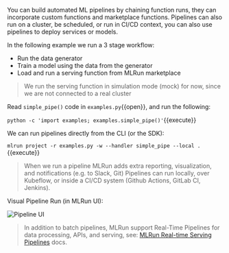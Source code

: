You can build automated ML pipelines by chaining function runs, they can incorporate custom 
functions and marketplace functions. Pipelines can also run on a cluster, be scheduled, or run in CI/CD context, 
you can also use pipelines to deploy services or models.

In the following example we run a 3 stage workflow:
- Run the data generator
- Train a model using the data from the generator
- Load and run a serving function from MLRun marketplace

> We run the serving function in simulation mode (mock) for now, since we are not connected to a real cluster

Read `simple_pipe()` code in `examples.py`{{open}}, and run the following:

`python -c 'import examples; examples.simple_pipe()'`{{execute}}

We can run pipelines directly from the CLI (or the SDK):

`mlrun project -r examples.py -w --handler simple_pipe --local .`{{execute}}

> When we run a pipeline MLRun adds extra reporting, visualization, and notifications (e.g. to Slack, Git)
> Pipelines can run locally, over Kubeflow, or inside a CI/CD system (Github Actions, GitLab CI, Jenkins). 

Visual Pipeline Run (in MLRun UI):

![Pipeline UI](https://docs.mlrun.org/en/latest/_static/images/tutorial/job_pipeline.png)

> In addition to batch pipelines, MLRun support Real-Time Pipelines for data processing, APIs, and serving, see: 
> [MLRun Real-time Serving Pipelines](https://docs.mlrun.org/en/latest/serving/serving-graph.html) docs.